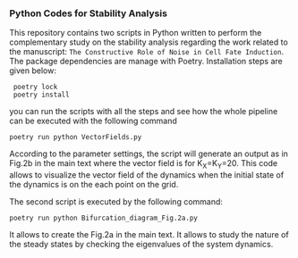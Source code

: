 ### Python Codes for Stability Analysis 
This repository contains two scripts in Python written to perform the complementary study on the stability analysis regarding the work related to the manuscript: `The Constructive Role of Noise in Cell Fate Induction`. 
The package dependencies are manage with Poetry. Installation steps are given below: 

```
 poetry lock 
 poetry install
```
you can run the scripts with all the steps and see how the whole pipeline can be executed with the following command 

 ```poetry run python VectorFields.py```

According to the parameter settings, the script will generate an output as in Fig.2b in the main text where the vector field is for K<sub>X</sub>=K<sub>Y</sub>=20. This code allows to visualize the vector field of the dynamics when the initial state of the dynamics is on the each point on the grid.

The second script is executed by the following command: 
 
 ```poetry run python Bifurcation_diagram_Fig.2a.py```

It allows to create the Fig.2a in the main text. It allows to study the nature of the steady states by checking the eigenvalues of the system dynamics. 

